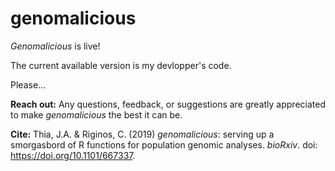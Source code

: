 # genomalicious

_Genomalicious_ is live!

The current available version is my devlopper's code.

Please...

**Reach out:** Any questions, feedback, or suggestions are greatly appreciated to make _genomalicious_ the best it can be.

**Cite:** Thia, J.A. & Riginos, C. (2019) _genomalicious_: serving up a smorgasbord of R functions for population genomic analyses. _bioRxiv_. doi: https://doi.org/10.1101/667337. 
